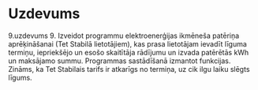 # Uzdevums
9.uzdevums
9.  Izveidot programmu elektroenerģijas ikmēneša patēriņa aprēķināšanai (Tet Stabilā lietotājiem), kas prasa lietotājam ievadīt līguma termiņu, iepriekšējo un esošo skaitītāja rādījumu un izvada patērētās kWh un maksājamo summu. Programmas sastādīšanā izmantot funkcijas.
Zināms, ka Tet Stabilais tarifs ir atkarīgs no termiņa, uz cik ilgu laiku slēgts līgums.

